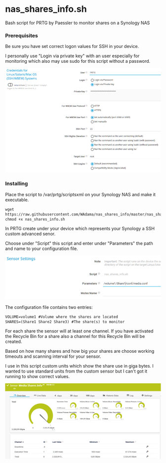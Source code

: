 # nas_shares_info.sh

Bash script for PRTG by Paessler to monitor shares on a Synology NAS

### Prerequisites

Be sure you have set correct logon values for SSH in your device.

I personally use "Login via private key" with an user especially for monitoring which also may use sudo for this script without a password.

![Screenshot1](https://github.com/WAdama/nas_shares_info/blob/master/images/ssh_settings.png)

### Installing

Place the script to /var/prtg/scriptsxml on your Synology NAS and make it executable.

```
wget https://raw.githubusercontent.com/WAdama/nas_shares_info/master/nas_shares_info.sh
chmod +x nas_shares_info.sh
```

In PRTG create under your device which represents your Synology a SSH custom advanced senor. 

Choose under "Script" this script and enter under "Parameters" the path and name to your configuration file.

![Screenshot1](https://github.com/WAdama/nas_shares_info/blob/master/images/nas_shares_info.png)

The configuration file contains two entries:

```
VOLUME=volume1 #Volume where the shares are located
SHARES=(Share1 Share2 Share3) #The share(s) to monitor
```
For each share the sensor will at least one channel. If you have activated the Recycle Bin for a share also a channel for this Recycle Bin will be created.

Based on how many shares and how big your shares are choose working timeouts and scanning interval for your sensor.

I use in this script custom units which show the share use in giga bytes. I wanted to use standard units from the custom sensor but I can't got it running to show correct values.

![Screenshot1](https://github.com/WAdama/nas_shares_info/blob/master/images/nas_shares_info_sensor.png)
